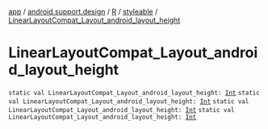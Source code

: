 [app](../../../index.md) / [android.support.design](../../index.md) / [R](../index.md) / [styleable](index.md) / [LinearLayoutCompat_Layout_android_layout_height](.)

# LinearLayoutCompat_Layout_android_layout_height

`static val LinearLayoutCompat_Layout_android_layout_height: `[`Int`](https://kotlinlang.org/api/latest/jvm/stdlib/kotlin/-int/index.html)
`static val LinearLayoutCompat_Layout_android_layout_height: `[`Int`](https://kotlinlang.org/api/latest/jvm/stdlib/kotlin/-int/index.html)
`static val LinearLayoutCompat_Layout_android_layout_height: `[`Int`](https://kotlinlang.org/api/latest/jvm/stdlib/kotlin/-int/index.html)
`static val LinearLayoutCompat_Layout_android_layout_height: `[`Int`](https://kotlinlang.org/api/latest/jvm/stdlib/kotlin/-int/index.html)